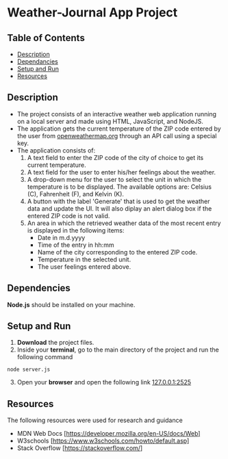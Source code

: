 # Weather-Journal App Project

## Table of Contents

* [Description](#description)
* [Dependancies](#dependancies)
* [Setup and Run](#setup-and-run)
* [Resources](#resources)

## Description

* The project consists of an interactive weather web application running on a local server and made using HTML, JavaScript, and NodeJS.
* The application gets the current temperature of the ZIP code entered by the user from [openweathermap.org](https://openweathermap.org/) through an API call using a special key.
* The application consists of:
    1. A text field to enter the ZIP code of the city of choice to get its current temperature.
    2. A text field for the user to enter his/her feelings about the weather.
    3. A drop-down menu for the user to select the unit in which the temperature is to be displayed. The available options are: Celsius (C), Fahrenheit (F), and Kelvin (K).
    4. A button with the label 'Generate' that is used to get the weather data and update the UI. It will also diplay an alert dialog box if the entered ZIP code is not valid.
    5. An area in which the retrieved weather data of the most recent entry is displayed in the following items:
        * Date in m.d.yyyy
        * Time of the entry in hh:mm
        * Name of the city corresponding to the entered ZIP code.
        * Temperature in the selected unit.
        * The user feelings entered above.

## Dependencies

**Node.js** should be installed on your machine.

## Setup and Run

1. **Download** the project files.
2. Inside your **terminal**, go to the main directory of the project and run the following command

```
node server.js
```

3. Open your **browser** and open the following link [127.0.0.1:2525](http://127.0.0.1:2525/)

## Resources

The following resources were used for research and guidance

* MDN Web Docs [https://developer.mozilla.org/en-US/docs/Web]
* W3schools [https://www.w3schools.com/howto/default.asp]
* Stack Overflow [https://stackoverflow.com/]
